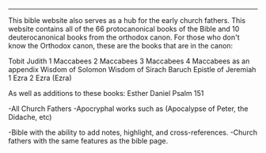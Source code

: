 ---
This bible website also serves as a hub for the early church fathers.
This website contains all of the 66 protocanonical books of the Bible and 10 deuterocanonical books from the orthodox canon. For those who don't know the Orthodox canon, these are the books that are in the canon:

Tobit
Judith
1 Maccabees
2 Maccabees
3 Maccabees
4 Maccabees as an appendix
Wisdom of Solomon
Wisdom of Sirach
Baruch
Epistle of Jeremiah
1 Ezra
2 Ezra (Ezra)

As well as additions to these books:
Esther
Daniel
Psalm 151

-All Church Fathers
-Apocryphal works such as (Apocalypse of Peter, the Didache, etc)

-Bible with the ability to add notes, highlight, and cross-references.
-Church fathers with the same features as the bible page.

